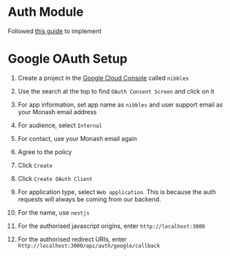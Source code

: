# Auth Module

Followed [this guide](https://docs.nestjs.com/recipes/passport) to implement

# Google OAuth Setup

1. Create a project in the [Google Cloud Console](https://console.cloud.google.com/projectcreate) called `nibbles`

2. Use the search at the top to find `OAuth Consent Screen` and click on it

3. For app information, set app name as `nibbles` and user support email as your Monash email address

4. For audience, select `Internal`

5. For contact, use your Monash email again

6. Agree to the policy

7. Click `Create`

8. Click `Create OAuth Client`

9. For application type, select `Web application`. This is because the auth requests will always be coming from our backend.

10. For the name, use `nestjs`

11. For the authorised javascript origins, enter `http://localhost:3000`

12. For the authorised redirect URIs, enter `http://localhost:3000/api/auth/google/callback`
